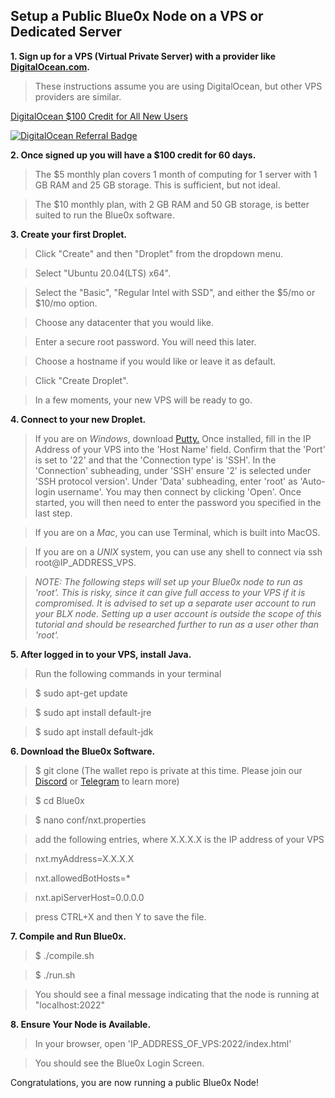 ## **Setup a Public Blue0x Node on a VPS or Dedicated Server** ##

**1. Sign up for a VPS (Virtual Private Server) with a provider like [DigitalOcean.com](https://m.do.co/c/97a921447f80).**
>These instructions assume you are using DigitalOcean, but other VPS providers are similar.  

[DigitalOcean $100 Credit for All New Users](https://m.do.co/c/97a921447f80)

[![DigitalOcean Referral Badge](https://web-platforms.sfo2.cdn.digitaloceanspaces.com/WWW/Badge%201.svg)](https://www.digitalocean.com/?refcode=97a921447f80&utm_campaign=Referral_Invite&utm_medium=Referral_Program&utm_source=badge)


**2. Once signed up you will have a $100 credit for 60 days.**

>The $5 monthly plan covers 1 month of computing for 1 server with 1 GB RAM and 25 GB storage. This is sufficient, but not ideal. 

>The $10 monthly plan, with 2 GB RAM and 50 GB storage, is better suited to run the Blue0x software.


**3. Create your first Droplet.**

>Click "Create" and then "Droplet" from the dropdown menu.

>Select "Ubuntu 20.04(LTS) x64".

>Select the "Basic", "Regular Intel with SSD", and either the $5/mo or $10/mo option.

>Choose any datacenter that you would like.

>Enter a secure root password.  You will need this later.

>Choose a hostname if you would like or leave it as default.

>Click "Create Droplet".

>In a few moments, your new VPS will be ready to go.

**4. Connect to your new Droplet.**

>If you are on *Windows*, download [Putty.](https://www.chiark.greenend.org.uk/~sgtatham/putty/download.html )  Once installed, fill in the IP Address of your VPS into the 'Host Name' field. Confirm that the 'Port' is set to '22' and that the 'Connection type' is 'SSH'.  In the 'Connection' subheading, under 'SSH' ensure '2' is selected under 'SSH protocol version'. Under 'Data' subheading, enter 'root' as 'Auto-login username'.  You may then connect by clicking 'Open'.  Once started, you will then need to enter the password you specified in the last step.

>If you are on a *Mac*, you can use Terminal, which is built into MacOS.

>If you are on a *UNIX* system, you can use any shell to connect via ssh root@IP_ADDRESS_VPS.

>_NOTE: The following steps will set up your Blue0x node to run as 'root'. This is risky, since it can give full access to your VPS if it is compromised. It is advised to set up a separate user account to run your BLX node. Setting up a user account is outside the scope of this tutorial and should be researched further to run as a user other than 'root'._

**5. After logged in to your VPS, install Java.**

>Run the following commands in your terminal

>$ sudo apt-get update

>$ sudo apt install default-jre

>$ sudo apt install default-jdk

**6. Download the Blue0x Software.**
>$ git clone (The wallet repo is private at this time.  Please join our [Discord](https://discord.com/invite/8db6CRqM4H) or [Telegram](https://t.me/blue0xcom) to learn more)

>$ cd Blue0x

>$ nano conf/nxt.properties

>add the following entries, where X.X.X.X is the IP address of your VPS

>nxt.myAddress=X.X.X.X

>nxt.allowedBotHosts=*

>nxt.apiServerHost=0.0.0.0

>press CTRL+X and then Y to save the file.

**7. Compile and Run Blue0x.**

>$ ./compile.sh

>$ ./run.sh 

>You should see a final message indicating that the node is running at "localhost:2022"

**8. Ensure Your Node is Available.**

>In your browser, open 'IP_ADDRESS_OF_VPS:2022/index.html'

>You should see the Blue0x Login Screen.

Congratulations, you are now running a public Blue0x Node!

